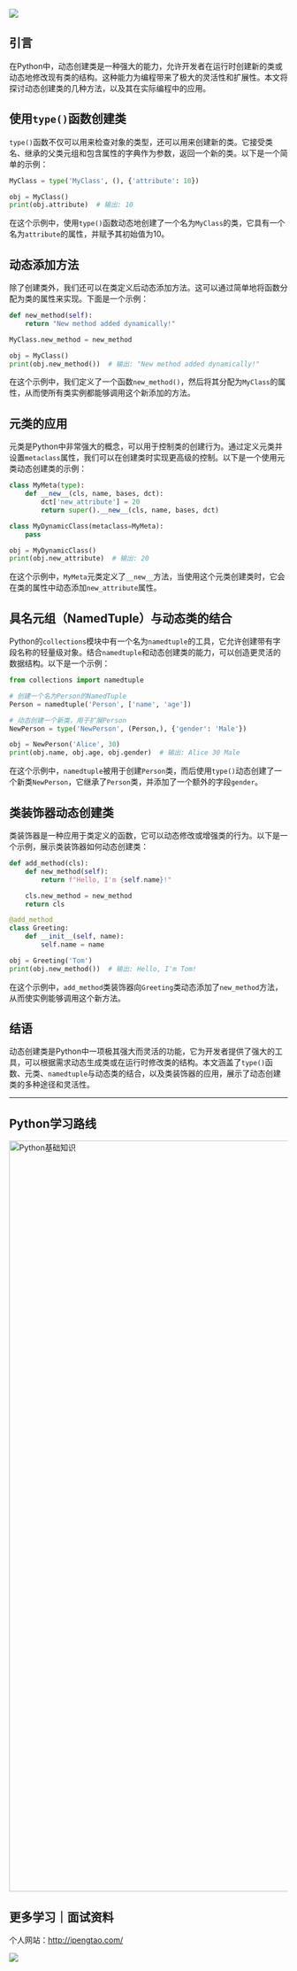 ![](https://p.ipic.vip/cfnkto.png)

## 引言

在Python中，动态创建类是一种强大的能力，允许开发者在运行时创建新的类或动态地修改现有类的结构。这种能力为编程带来了极大的灵活性和扩展性。本文将探讨动态创建类的几种方法，以及其在实际编程中的应用。

## 使用`type()`函数创建类

`type()`函数不仅可以用来检查对象的类型，还可以用来创建新的类。它接受类名、继承的父类元组和包含属性的字典作为参数，返回一个新的类。以下是一个简单的示例：

```python
MyClass = type('MyClass', (), {'attribute': 10})

obj = MyClass()
print(obj.attribute)  # 输出: 10
```

在这个示例中，使用`type()`函数动态地创建了一个名为`MyClass`的类，它具有一个名为`attribute`的属性，并赋予其初始值为10。

## 动态添加方法

除了创建类外，我们还可以在类定义后动态添加方法。这可以通过简单地将函数分配为类的属性来实现。下面是一个示例：

```python
def new_method(self):
    return "New method added dynamically!"

MyClass.new_method = new_method

obj = MyClass()
print(obj.new_method())  # 输出: "New method added dynamically!"
```

在这个示例中，我们定义了一个函数`new_method()`，然后将其分配为`MyClass`的属性，从而使所有类实例都能够调用这个新添加的方法。

## 元类的应用

元类是Python中非常强大的概念，可以用于控制类的创建行为。通过定义元类并设置`metaclass`属性，我们可以在创建类时实现更高级的控制。以下是一个使用元类动态创建类的示例：

```python
class MyMeta(type):
    def __new__(cls, name, bases, dct):
        dct['new_attribute'] = 20
        return super().__new__(cls, name, bases, dct)

class MyDynamicClass(metaclass=MyMeta):
    pass

obj = MyDynamicClass()
print(obj.new_attribute)  # 输出: 20
```

在这个示例中，`MyMeta`元类定义了`__new__`方法，当使用这个元类创建类时，它会在类的属性中动态添加`new_attribute`属性。

## 具名元组（NamedTuple）与动态类的结合

Python的`collections`模块中有一个名为`namedtuple`的工具，它允许创建带有字段名称的轻量级对象。结合`namedtuple`和动态创建类的能力，可以创造更灵活的数据结构。以下是一个示例：

```python
from collections import namedtuple

# 创建一个名为Person的NamedTuple
Person = namedtuple('Person', ['name', 'age'])

# 动态创建一个新类，用于扩展Person
NewPerson = type('NewPerson', (Person,), {'gender': 'Male'})

obj = NewPerson('Alice', 30)
print(obj.name, obj.age, obj.gender)  # 输出: Alice 30 Male
```

在这个示例中，`namedtuple`被用于创建`Person`类，而后使用`type()`动态创建了一个新类`NewPerson`，它继承了`Person`类，并添加了一个额外的字段`gender`。

## 类装饰器动态创建类

类装饰器是一种应用于类定义的函数，它可以动态修改或增强类的行为。以下是一个示例，展示类装饰器如何动态创建类：

```python
def add_method(cls):
    def new_method(self):
        return f"Hello, I'm {self.name}!"

    cls.new_method = new_method
    return cls

@add_method
class Greeting:
    def __init__(self, name):
        self.name = name

obj = Greeting('Tom')
print(obj.new_method())  # 输出: Hello, I'm Tom!
```

在这个示例中，`add_method`类装饰器向`Greeting`类动态添加了`new_method`方法，从而使实例能够调用这个新方法。

## 结语

动态创建类是Python中一项极其强大而灵活的功能，它为开发者提供了强大的工具，可以根据需求动态生成类或在运行时修改类的结构。本文涵盖了`type()`函数、元类、`namedtuple`与动态类的结合，以及类装饰器的应用，展示了动态创建类的多种途径和灵活性。

--- 

## Python学习路线

<img width="1357" alt="Python基础知识" src="https://github.com/sitinme/Python_study/assets/5089397/5df21811-fd10-43c1-9066-1b192262b268">

## 更多学习｜面试资料

个人网站：http://ipengtao.com/

![](https://p.ipic.vip/knbt3a.png)
